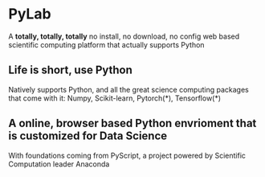 # PyLab
A **totally, totally, totally** no install, no download, no config web based scientific computing platform that actually supports Python 

## Life is short, use Python
Natively supports Python, and all the great science computing packages that come with it: Numpy, Scikit-learn, Pytorch(\*), Tensorflow(\*) 

## A online, browser based Python envrioment that is customized for Data Science 
With foundations coming from PyScript, a project powered by Scientific Computation leader Anaconda 
